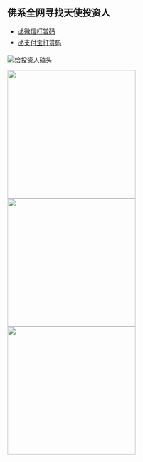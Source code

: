 
## **佛系全网寻找天使投资人**

* [💰微信打赏码](https://gitee.com/techpang/img_emoji_libs/raw/master/img_bed/markdown_images/wechat.png)
* [💰支付宝打赏码](https://gitee.com/techpang/img_emoji_libs/raw/master/img_bed/markdown_images/zhifubao.jpg)

![给投资人磕头](https://gitee.com/techpang/img_emoji_libs/raw/master/emoji_libs/%E7%A3%95%E5%A4%B4.gif)






<div>
  <img width="288px" src="https://gitee.com/techpang/img_emoji_libs/raw/master/emoji_libs/%E7%A3%95%E5%A4%B4.gif" alt="">
  <img width="288px" src="https://gitee.com/techpang/img_emoji_libs/raw/master/img_bed/markdown_images/wechat.png" alt="">
  <img width="288px" src="https://gitee.com/techpang/img_emoji_libs/raw/master/img_bed/markdown_images/zhifubao.jpg" alt="">
</div>